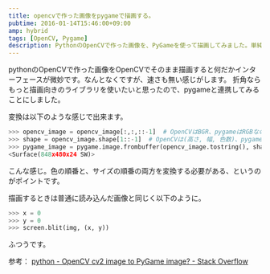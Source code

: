 ```yaml
---
title: opencvで作った画像をpygameで描画する。
pubtime: 2016-01-14T15:46:00+09:00
amp: hybrid
tags: [OpenCV, Pygame]
description: PythonのOpenCVで作った画像を、PyGameを使って描画してみました。単純にOpenCVのimshowを使うよりも良い感じの見た目で、すこし速く描画出来ます。
---
```


pythonのOpenCVで作った画像をOpenCVでそのまま描画すると何だかインターフェースが微妙です。なんとなくですが、速さも無い感じがします。
折角ならもっと描画向きのライブラリを使いたいと思ったので、pygameと連携してみることにしました。

変換は以下のような感じで出来ます。
``` python
>>> opencv_image = opencv_image[:,:,::-1]  # OpenCVはBGR、pygameはRGBなので変換してやる必要がある。
>>> shape = opencv_image.shape[1::-1]  # OpenCVは(高さ, 幅, 色数)、pygameは(幅, 高さ)なのでこれも変換。
>>> pygame_image = pygame.image.frombuffer(opencv_image.tostring(), shape, 'RGB')
<Surface(848x480x24 SW)>
```
こんな感じ。色の順番と、サイズの順番の両方を変換する必要がある、というのがポイントです。

描画するときは普通に読み込んだ画像と同じく以下のように。
``` python
>>> x = 0
>>> y = 0
>>> screen.blit(img, (x, y))
```
ふつうです。


参考： [python - OpenCV cv2 image to PyGame image? - Stack Overflow](http://stackoverflow.com/questions/19306211/opencv-cv2-image-to-pygame-image)
